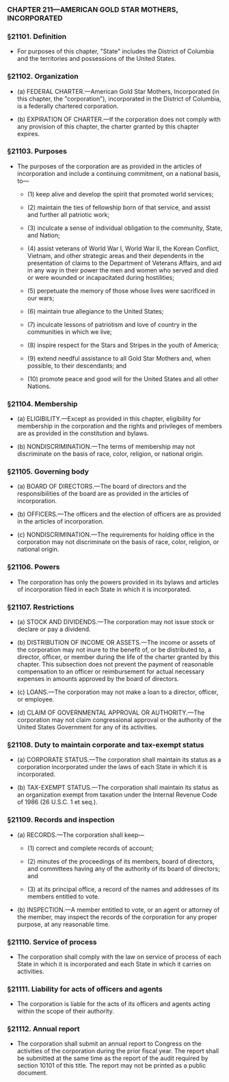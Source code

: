### **CHAPTER 211—AMERICAN GOLD STAR MOTHERS, INCORPORATED**

### §21101. Definition
* For purposes of this chapter, "State" includes the District of Columbia and the territories and possessions of the United States.

### §21102. Organization
* (a) FEDERAL CHARTER.—American Gold Star Mothers, Incorporated (in this chapter, the "corporation"), incorporated in the District of Columbia, is a federally chartered corporation.

* (b) EXPIRATION OF CHARTER.—If the corporation does not comply with any provision of this chapter, the charter granted by this chapter expires.

### §21103. Purposes
* The purposes of the corporation are as provided in the articles of incorporation and include a continuing commitment, on a national basis, to—

  * (1) keep alive and develop the spirit that promoted world services;

  * (2) maintain the ties of fellowship born of that service, and assist and further all patriotic work;

  * (3) inculcate a sense of individual obligation to the community, State, and Nation;

  * (4) assist veterans of World War I, World War II, the Korean Conflict, Vietnam, and other strategic areas and their dependents in the presentation of claims to the Department of Veterans Affairs, and aid in any way in their power the men and women who served and died or were wounded or incapacitated during hostilities;

  * (5) perpetuate the memory of those whose lives were sacrificed in our wars;

  * (6) maintain true allegiance to the United States;

  * (7) inculcate lessons of patriotism and love of country in the communities in which we live;

  * (8) inspire respect for the Stars and Stripes in the youth of America;

  * (9) extend needful assistance to all Gold Star Mothers and, when possible, to their descendants; and

  * (10) promote peace and good will for the United States and all other Nations.

### §21104. Membership
* (a) ELIGIBILITY.—Except as provided in this chapter, eligibility for membership in the corporation and the rights and privileges of members are as provided in the constitution and bylaws.

* (b) NONDISCRIMINATION.—The terms of membership may not discriminate on the basis of race, color, religion, or national origin.

### §21105. Governing body
* (a) BOARD OF DIRECTORS.—The board of directors and the responsibilities of the board are as provided in the articles of incorporation.

* (b) OFFICERS.—The officers and the election of officers are as provided in the articles of incorporation.

* (c) NONDISCRIMINATION.—The requirements for holding office in the corporation may not discriminate on the basis of race, color, religion, or national origin.

### §21106. Powers
* The corporation has only the powers provided in its bylaws and articles of incorporation filed in each State in which it is incorporated.

### §21107. Restrictions
* (a) STOCK AND DIVIDENDS.—The corporation may not issue stock or declare or pay a dividend.

* (b) DISTRIBUTION OF INCOME OR ASSETS.—The income or assets of the corporation may not inure to the benefit of, or be distributed to, a director, officer, or member during the life of the charter granted by this chapter. This subsection does not prevent the payment of reasonable compensation to an officer or reimbursement for actual necessary expenses in amounts approved by the board of directors.

* (c) LOANS.—The corporation may not make a loan to a director, officer, or employee.

* (d) CLAIM OF GOVERNMENTAL APPROVAL OR AUTHORITY.—The corporation may not claim congressional approval or the authority of the United States Government for any of its activities.

### §21108. Duty to maintain corporate and tax-exempt status
* (a) CORPORATE STATUS.—The corporation shall maintain its status as a corporation incorporated under the laws of each State in which it is incorporated.

* (b) TAX-EXEMPT STATUS.—The corporation shall maintain its status as an organization exempt from taxation under the Internal Revenue Code of 1986 (26 U.S.C. 1 et seq.).

### §21109. Records and inspection
* (a) RECORDS.—The corporation shall keep—

  * (1) correct and complete records of account;

  * (2) minutes of the proceedings of its members, board of directors, and committees having any of the authority of its board of directors; and

  * (3) at its principal office, a record of the names and addresses of its members entitled to vote.


* (b) INSPECTION.—A member entitled to vote, or an agent or attorney of the member, may inspect the records of the corporation for any proper purpose, at any reasonable time.

### §21110. Service of process
* The corporation shall comply with the law on service of process of each State in which it is incorporated and each State in which it carries on activities.

### §21111. Liability for acts of officers and agents
* The corporation is liable for the acts of its officers and agents acting within the scope of their authority.

### §21112. Annual report
* The corporation shall submit an annual report to Congress on the activities of the corporation during the prior fiscal year. The report shall be submitted at the same time as the report of the audit required by section 10101 of this title. The report may not be printed as a public document.